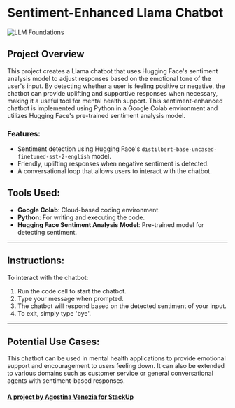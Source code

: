 # Sentiment-Enhanced Llama Chatbot

![LLM Foundations](https://pbs.twimg.com/media/GXVBdQNXYAAWcRf?format=png&name=small)

## Project Overview
This project creates a Llama chatbot that uses Hugging Face's sentiment analysis model to adjust responses based on the emotional tone of the user's input. By detecting whether a user is feeling positive or negative, the chatbot can provide uplifting and supportive responses when necessary, making it a useful tool for mental health support. This sentiment-enhanced chatbot is implemented using Python in a Google Colab environment and utilizes Hugging Face's pre-trained sentiment analysis model.

### Features:
- Sentiment detection using Hugging Face's `distilbert-base-uncased-finetuned-sst-2-english` model.
- Friendly, uplifting responses when negative sentiment is detected.
- A conversational loop that allows users to interact with the chatbot.

## Tools Used:
- **Google Colab**: Cloud-based coding environment.
- **Python**: For writing and executing the code.
- **Hugging Face Sentiment Analysis Model**: Pre-trained model for detecting sentiment.

---
## Instructions:
To interact with the chatbot:
1. Run the code cell to start the chatbot.
2. Type your message when prompted.
3. The chatbot will respond based on the detected sentiment of your input.
4. To exit, simply type 'bye'.

---
## Potential Use Cases:
This chatbot can be used in mental health applications to provide emotional support and encouragement to users feeling down. It can also be extended to various domains such as customer service or general conversational agents with sentiment-based responses.

#### [A project by Agostina Venezia for StackUp](https://earn.stackup.dev/)
